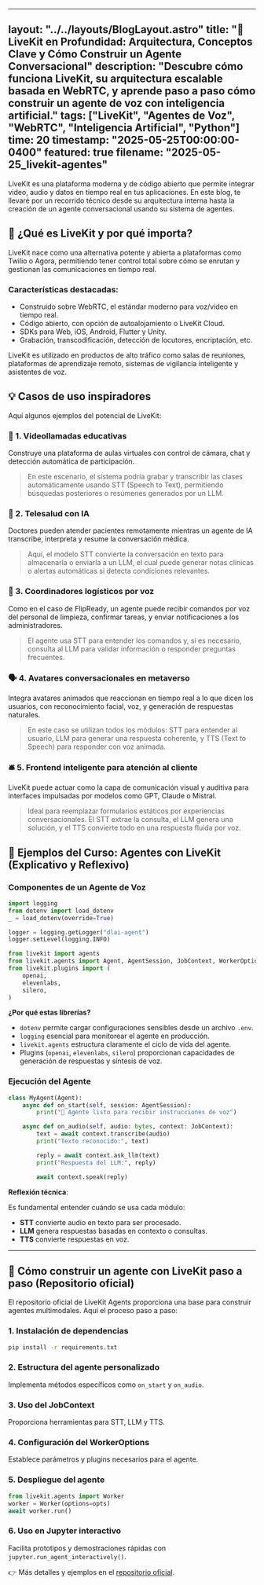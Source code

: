 
---
layout: "../../layouts/BlogLayout.astro"
title: "🧠 LiveKit en Profundidad: Arquitectura, Conceptos Clave y Cómo Construir un Agente Conversacional"
description: "Descubre cómo funciona LiveKit, su arquitectura escalable basada en WebRTC, y aprende paso a paso cómo construir un agente de voz con inteligencia artificial."
tags: ["LiveKit", "Agentes de Voz", "WebRTC", "Inteligencia Artificial", "Python"]
time: 20
timestamp: "2025-05-25T00:00:00-0400"
featured: true
filename: "2025-05-25_livekit-agentes"
---

LiveKit es una plataforma moderna y de código abierto que permite integrar video, audio y datos en tiempo real en tus aplicaciones. En este blog, te llevaré por un recorrido técnico desde su arquitectura interna hasta la creación de un agente conversacional usando su sistema de agentes.

## 🧱 ¿Qué es LiveKit y por qué importa?

LiveKit nace como una alternativa potente y abierta a plataformas como Twilio o Agora, permitiendo tener control total sobre cómo se enrutan y gestionan las comunicaciones en tiempo real.

### Características destacadas:
- Construido sobre WebRTC, el estándar moderno para voz/video en tiempo real.
- Código abierto, con opción de autoalojamiento o LiveKit Cloud.
- SDKs para Web, iOS, Android, Flutter y Unity.
- Grabación, transcodificación, detección de locutores, encriptación, etc.

LiveKit es utilizado en productos de alto tráfico como salas de reuniones, plataformas de aprendizaje remoto, sistemas de vigilancia inteligente y asistentes de voz.

## 💡 Casos de uso inspiradores

Aquí algunos ejemplos del potencial de LiveKit:

### 🎥 1. Videollamadas educativas
Construye una plataforma de aulas virtuales con control de cámara, chat y detección automática de participación. 

> En este escenario, el sistema podría grabar y transcribir las clases automáticamente usando STT (Speech to Text), permitiendo búsquedas posteriores o resúmenes generados por un LLM.

### 🏥 2. Telesalud con IA
Doctores pueden atender pacientes remotamente mientras un agente de IA transcribe, interpreta y resume la conversación médica.

> Aquí, el modelo STT convierte la conversación en texto para almacenarla o enviarla a un LLM, el cual puede generar notas clínicas o alertas automáticas si detecta condiciones relevantes.

### 🧹 3. Coordinadores logísticos por voz
Como en el caso de FlipReady, un agente puede recibir comandos por voz del personal de limpieza, confirmar tareas, y enviar notificaciones a los administradores.

> El agente usa STT para entender los comandos y, si es necesario, consulta al LLM para validar información o responder preguntas frecuentes.

### 🗣️ 4. Avatares conversacionales en metaverso
Integra avatares animados que reaccionan en tiempo real a lo que dicen los usuarios, con reconocimiento facial, voz, y generación de respuestas naturales.

> En este caso se utilizan todos los módulos: STT para entender al usuario, LLM para generar una respuesta coherente, y TTS (Text to Speech) para responder con voz animada.

### 🛎️ 5. Frontend inteligente para atención al cliente
LiveKit puede actuar como la capa de comunicación visual y auditiva para interfaces impulsadas por modelos como GPT, Claude o Mistral.

> Ideal para reemplazar formularios estáticos por experiencias conversacionales. El STT extrae la consulta, el LLM genera una solución, y el TTS convierte todo en una respuesta fluida por voz.

## 📘 Ejemplos del Curso: Agentes con LiveKit (Explicativo y Reflexivo)

### Componentes de un Agente de Voz

```python
import logging
from dotenv import load_dotenv
_ = load_dotenv(override=True)

logger = logging.getLogger("dlai-agent")
logger.setLevel(logging.INFO)

from livekit import agents
from livekit.agents import Agent, AgentSession, JobContext, WorkerOptions, jupyter
from livekit.plugins import (
    openai,
    elevenlabs,
    silero,
)
```

**¿Por qué estas librerías?**

- `dotenv` permite cargar configuraciones sensibles desde un archivo `.env`.
- `logging` esencial para monitorear el agente en producción.
- `livekit.agents` estructura claramente el ciclo de vida del agente.
- Plugins (`openai`, `elevenlabs`, `silero`) proporcionan capacidades de generación de respuestas y síntesis de voz.

### Ejecución del Agente

```python
class MyAgent(Agent):
    async def on_start(self, session: AgentSession):
        print("🤖 Agente listo para recibir instrucciones de voz")

    async def on_audio(self, audio: bytes, context: JobContext):
        text = await context.transcribe(audio)
        print("Texto reconocido:", text)

        reply = await context.ask_llm(text)
        print("Respuesta del LLM:", reply)

        await context.speak(reply)
```

**Reflexión técnica**:

Es fundamental entender cuándo se usa cada módulo:
- **STT** convierte audio en texto para ser procesado.
- **LLM** genera respuestas basadas en contexto o consultas.
- **TTS** convierte respuestas en voz.


---

## 🔨 Cómo construir un agente con LiveKit paso a paso (Repositorio oficial)

El repositorio oficial de LiveKit Agents proporciona una base para construir agentes multimodales. Aquí el proceso paso a paso:

### 1. Instalación de dependencias
```bash
pip install -r requirements.txt
```

### 2. Estructura del agente personalizado
Implementa métodos específicos como `on_start` y `on_audio`.

### 3. Uso del JobContext
Proporciona herramientas para STT, LLM y TTS.

### 4. Configuración del WorkerOptions
Establece parámetros y plugins necesarios para el agente.

### 5. Despliegue del agente
```python
from livekit.agents import Worker
worker = Worker(options=opts)
await worker.run()
```

### 6. Uso en Jupyter interactivo
Facilita prototipos y demostraciones rápidas con `jupyter.run_agent_interactively()`.

👉 Más detalles y ejemplos en el [repositorio oficial](https://github.com/livekit/agents).
